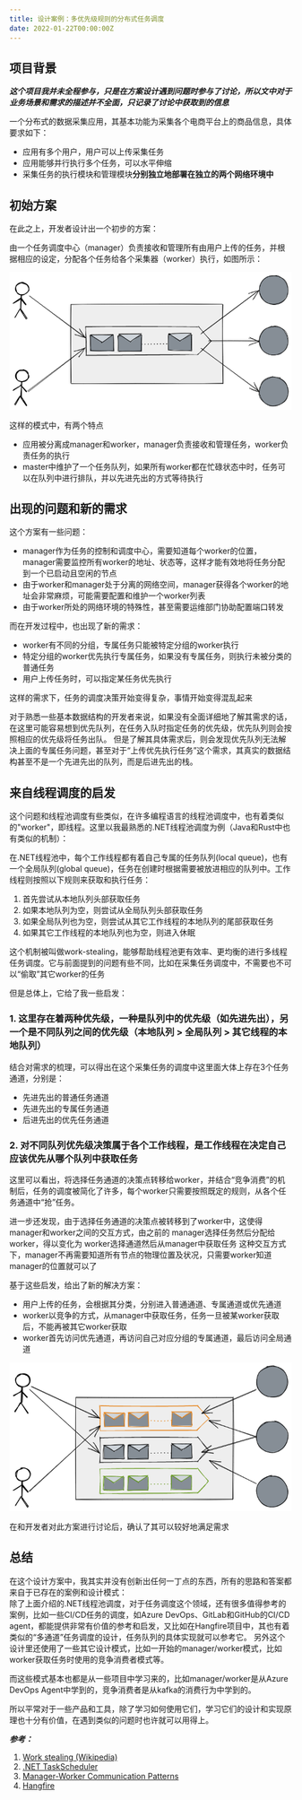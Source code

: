 ```yaml
---
title: 设计案例：多优先级规则的分布式任务调度
date: 2022-01-22T00:00:00Z
---
```



## 项目背景

***这个项目我并未全程参与，只是在方案设计遇到问题时参与了讨论，所以文中对于业务场景和需求的描述并不全面，只记录了讨论中获取到的信息***

一个分布式的数据采集应用，其基本功能为采集各个电商平台上的商品信息，具体要求如下：
* 应用有多个用户，用户可以上传采集任务
* 应用能够并行执行多个任务，可以水平伸缩
* 采集任务的执行模块和管理模块**分别独立地部署在独立的两个网络环境中**

## 初始方案

  
在此之上，开发者设计出一个初步的方案：

由一个任务调度中心（manager）负责接收和管理所有由用户上传的任务，并根据相应的设定，分配各个任务给各个采集器（worker）执行，如图所示：

![](/design-job-scheduler/1.png)

这样的模式中，有两个特点
* 应用被分离成manager和worker，manager负责接收和管理任务，worker负责任务的执行
* master中维护了一个任务队列，如果所有worker都在忙碌状态中时，任务可以在队列中进行排队，并以先进先出的方式等待执行


## 出现的问题和新的需求

这个方案有一些问题：
* manager作为任务的控制和调度中心，需要知道每个worker的位置，manager需要监控所有worker的地址、状态等，这样才能有效地将任务分配到一个已启动且空闲的节点
* 由于worker和manager处于分离的网络空间，manager获得各个worker的地址会非常麻烦，可能需要配置和维护一个worker列表
* 由于worker所处的网络环境的特殊性，甚至需要运维部门协助配置端口转发

而在开发过程中，也出现了新的需求：
* worker有不同的分组，专属任务只能被特定分组的worker执行
* 特定分组的worker优先执行专属任务，如果没有专属任务，则执行未被分类的普通任务
* 用户上传任务时，可以指定某任务优先执行

这样的需求下，任务的调度决策开始变得复杂，事情开始变得混乱起来


对于熟悉一些基本数据结构的开发者来说，如果没有全面详细地了解其需求的话，在这里可能容易想到优先队列，在任务入队时指定任务的优先级，优先队列则会按照相应的优先级将任务出队。
但是了解其具体需求后，则会发现优先队列无法解决上面的专属任务问题，甚至对于“上传优先执行任务”这个需求，其真实的数据结构甚至不是一个先进先出的队列，而是后进先出的栈。


## 来自线程调度的启发

这个问题和线程池调度有些类似，在许多编程语言的线程池调度中，也有着类似的"worker"，即线程。这里以我最熟悉的.NET线程池调度为例（Java和Rust中也有类似的机制）： 

在.NET线程池中，每个工作线程都有着自己专属的任务队列(local queue)，也有一个全局队列(global queue)，任务在创建时根据需要被放进相应的队列中。工作线程则按照以下规则来获取和执行任务：
1. 首先尝试从本地队列头部获取任务
2. 如果本地队列为空，则尝试从全局队列头部获取任务
3. 如果全局队列也为空，则尝试从其它工作线程的本地队列的尾部获取任务
4. 如果其它工作线程的本地队列也为空，则进入休眠

这个机制被叫做work-stealing，能够帮助线程池更有效率、更均衡的进行多线程任务调度。它与前面提到的问题有些不同，比如在采集任务调度中，不需要也不可以“偷取”其它worker的任务

但是总体上，它给了我一些启发：

### 1. 这里存在着两种优先级，一种是队列中的优先级（如先进先出），另一个是不同队列之间的优先级（本地队列 > 全局队列 > 其它线程的本地队列）

结合对需求的梳理，可以得出在这个采集任务的调度中这里面大体上存在3个任务通道，分别是：
* 先进先出的普通任务通道
* 先进先出的专属任务通道
* 后进先出的优先任务通道

### 2. 对不同队列优先级决策属于各个工作线程，是工作线程在决定自己应该优先从哪个队列中获取任务

这里可以看出，将选择任务通道的决策点转移给worker，并结合“竞争消费”的机制后，任务的调度被简化了许多，每个worker只需要按照既定的规则，从各个任务通道中“抢”任务。

进一步还发现，由于选择任务通道的决策点被转移到了worker中，这使得manager和worker之间的交互方式，由之前的 manager选择任务然后分配给worker，得以变化为 worker选择通道然后从manager中获取任务
这种交互方式下，manager不再需要知道所有节点的物理位置及状况，只需要worker知道manager的位置就可以了


基于这些启发，给出了新的解决方案：

* 用户上传的任务，会根据其分类，分别进入普通通道、专属通道或优先通道
* worker以竞争的方式，从manager中获取任务，任务一旦被某worker获取后，不能再被其它worker获取
* worker首先访问优先通道，再访问自己对应分组的专属通道，最后访问全局通道

![](/design-job-scheduler/2.png)

在和开发者对此方案进行讨论后，确认了其可以较好地满足需求


## 总结

在这个设计方案中，我其实并没有创新出任何一丁点的东西，所有的思路和答案都来自于已存在的案例和设计模式：  
除了上面介绍的.NET线程池调度，对于任务调度这个领域，还有很多值得参考的案例，比如一些CI/CD任务的调度，如Azure DevOps、GitLab和GitHub的CI/CD agent，都能提供非常有价值的参考和启发，又比如在Hangfire项目中，其也有着类似的“多通道”任务调度的设计，任务队列的具体实现就可以参考它。
另外这个设计里还使用了一些其它设计模式，比如一开始的manager/worker模式，比如worker获取任务时使用的竞争消费者模式等。

而这些模式基本也都是从一些项目中学习来的，比如manager/worker是从Azure DevOps Agent中学到的，竞争消费者是从kafka的消费行为中学到的。

所以平常对于一些产品和工具，除了学习如何使用它们，学习它们的设计和实现原理也十分有价值，在遇到类似的问题时也许就可以用得上。


***参考：***
1. [Work stealing (Wikipedia)](https://en.wikipedia.org/wiki/Work_stealing)
2. [.NET TaskScheduler](https://docs.microsoft.com/en-us/dotnet/api/system.threading.tasks.taskscheduler?view=net-6.0#the-default-task-scheduler-and-the-thread-pool)
3. [Manager-Worker Communication Patterns](https://levelup.gitconnected.com/manager-worker-communication-patterns-c3580b9db5db)
4. [Hangfire](https://github.com/HangfireIO/Hangfire)
